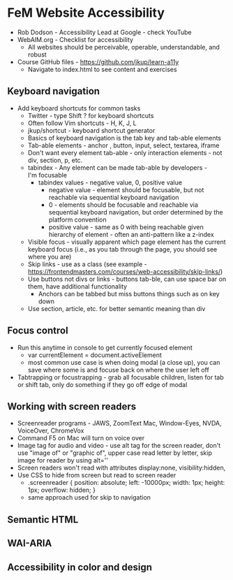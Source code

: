 # FeM Website Accessibility

- Rob Dodson - Accessibility Lead at Google - check YouTube
- WebAIM.org - Checklist for accessibility
  - All websites should be perceivable, operable, understandable, and robust
- Course GitHub files - https://github.com/jkup/learn-a11y
  - Navigate to index.html to see content and exercises

## Keyboard navigation

- Add keyboard shortcuts for common tasks
  - Twitter - type Shift ? for keyboard shortcuts
  - Often follow Vim shortcuts - H, K, J, L
  - jkup/shortcut - keyboard shortcut generator
  - Basics of keyboard navigation is the tab key and tab-able elements
  - Tab-able elements - anchor <a>, button, input, select, textarea, iframe
  - Don't want every element tab-able - only interaction elements - not div, section, p, etc.
  - tabindex - Any element can be made tab-able by developers - <div tabindex="0">I'm focusable</div>
    - tabindex values - negative value, 0, positive value
      - negative value - element should be focusable, but not reachable via sequential keyboard navigation
      - 0 - elements should be focusable and reachable via sequential keyboard navigation, but order determined by the platform convention
      - positive value - same as 0 with being reachable given hierarchy of element - often an anti-pattern like a z-index
  - Visible focus - visually apparent which page element has the current keyboard focus (i.e., as you tab through the page, you should see where you are)
  - Skip links - use as a class (see example - https://frontendmasters.com/courses/web-accessibility/skip-links/)
  - Use buttons not divs or links - buttons tab-ble, can use space bar on them, have additional functionality
    - Anchors can be tabbed but miss buttons things such as on key down
  - Use section, article, etc. for better semantic meaning than div

## Focus control

- Run this anytime in console to get currently focused element
  - var currentElement = document.activeElement
  - most common use case is when doing modal (a close up), you can save where some is and focuse back on where the user left off
- Tabtrapping or focustrapping - grab all focusable children, listen for tab or shift tab, only do something if they go off edge of modal

## Working with screen readers

- Screenreader programs - JAWS, ZoomText Mac, Window-Eyes, NVDA, VoiceOver, ChromeVox
- Command F5 on Mac will turn on voice over
- Image tag for audio and video - use alt tag for the screen reader, don't use "image of" or "graphic of", upper case read letter by letter, skip image for reader by using alt=''
- Screen readers won't read with attributes display:none, visibility:hidden, <input hidden />
- Use CSS to hide from screen but read to screen reader
  - .screenreader { position: absolute; left: -10000px; width: 1px; height: 1px; overflow: hidden; }
  - same approach used for skip to navigation

## Semantic HTML

## WAI-ARIA

## Accessibility in color and design
